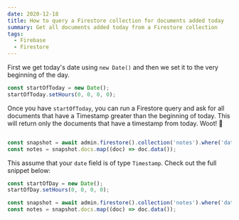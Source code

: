 ```yaml
---
date: 2020-12-18
title: How to query a Firestore collection for documents added today
summary: Get all documents added today from a Firestore collection
tags:
  - Firebase
  - Firestore
---
```


First we get today's date using `new Date()` and then we set it to the very beginning of the day.

```jsx
const startOfToday = new Date();
startOfToday.setHours(0, 0, 0, 0);
```

Once you have `startOfToday`, you can run a Firestore query and ask for all documents that have a Timestamp greater than the beginning of today. This will return only the documents that have a timestamp from today. Woot! 🎊

```jsx

const snapshot = await admin.firestore().collection('notes').where('date', '>', startOfDay).get();
const notes = snapshot.docs.map((doc) => doc.data());
```

This assume that your `date` field is of type `Timestamp`. Check out the full snippet below:

```jsx
const startOfDay = new Date();
startOfDay.setHours(0, 0, 0, 0);

const snapshot = await admin.firestore().collection('notes').where('date', '>', startOfDay).get();
const notes = snapshot.docs.map((doc) => doc.data());
```
